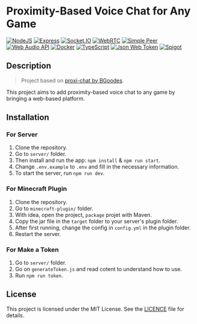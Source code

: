 # Proximity-Based Voice Chat for Any Game
[![NodeJS](https://img.shields.io/badge/NodeJS-339933?logo=nodedotjs&logoColor=white)](https://github.com/nodejs)
[![Express](https://img.shields.io/badge/Express-000000?logo=express&logoColor=white)](https://github.com/expressjs/express)
[![Socket.IO](https://img.shields.io/badge/Socket.IO-010101?logo=socketdotio&logoColor=white)](https://github.com/socketio/socket.io)
[![WebRTC](https://img.shields.io/badge/WebRTC-333333?logo=webrtc&logoColor=white)](https://webrtc.org)
[![Simple Peer](https://img.shields.io/badge/Simple%20Peer-FF4088?logo=webrtc&logoColor=white)](https://github.com/feross/simple-peer)
[![Web Audio API](https://img.shields.io/badge/Web%20Audio%20API-000000?logo=webaudio&logoColor=white)](https://github.com/WebAudio/web-audio-api)
[![Docker](https://img.shields.io/badge/Docker-2496ED?logo=docker&logoColor=white)](https://www.docker.com)
[![TypeScript](https://img.shields.io/badge/TypeScript-3178C6?logo=typescript&logoColor=white)](https://www.typescriptlang.org)
[![Json Web Token](https://img.shields.io/badge/Json%20Web%20Token-000000?logo=jsonwebtokens&logoColor=white)](https://jwt.io)
[![Spigot](https://img.shields.io/badge/Spigot-00AA00?logo=spigotmc&logoColor=white)](https://www.spigotmc.org)

## Description
> Project based on [proxi-chat by BGoodes](https://github.com/BGoodes/proxi-chat).

This project aims to add proximity-based voice chat to any game by bringing a web-based platform.


## Installation
### For Server
1. Clone the repository.
3. Go to `server/` folder.
4. Then install and run the app: `npm install` & `npm run start`.
5. Change `.env.example` to `.env` and fill in the necessary information.
6. To start the server, run `npm run dev`.
### For Minecraft Plugin
1. Clone the repository.
2. Go to `minecraft-plugin/` folder.
3. With idea, open the project, `package` projet with Maven.
4. Copy the jar file in the `target` folder to your server's plugin folder.
5. After first running, change the config in `config.yml` in the plugin folder.
6. Restart the server.
### For Make a Token
1. Go to `server/` folder.
2. Go on `generateToken.js` and read cotent to understand how to use.
2. Run `npm run token`.

## License
This project is licensed under the MIT License. See the [LICENCE](/LICENCE.txt) file for details.
